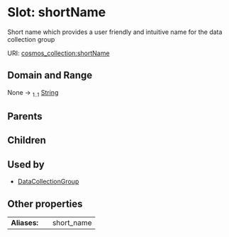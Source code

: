 
# Slot: shortName

Short name which provides a user friendly and intuitive name for the data collection group

URI: [cosmos_collection:shortName](https://www.cdisc.org/cosmos/collection_v1.0shortName)


## Domain and Range

None &#8594;  <sub>1..1</sub> [String](types/String.md)

## Parents


## Children


## Used by

 * [DataCollectionGroup](DataCollectionGroup.md)

## Other properties

|  |  |  |
| --- | --- | --- |
| **Aliases:** | | short_name |